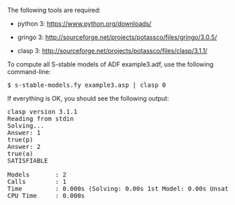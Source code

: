 The following tools are required:

- python 3: https://www.python.org/downloads/

- gringo 3: http://sourceforge.net/projects/potassco/files/gringo/3.0.5/

- clasp 3: http://sourceforge.net/projects/potassco/files/clasp/3.1.1/


To compute all S-stable models of ADF example3.adf, use the following command-line:

<pre>
$ s-stable-models.fy example3.asp | clasp 0
</pre>

If everything is OK, you should see the following output:

<pre>
clasp version 3.1.1
Reading from stdin
Solving...
Answer: 1
true(p)
Answer: 2
true(a)
SATISFIABLE

Models       : 2     
Calls        : 1
Time         : 0.000s (Solving: 0.00s 1st Model: 0.00s Unsat: 0.00s)
CPU Time     : 0.000s
</pre>

